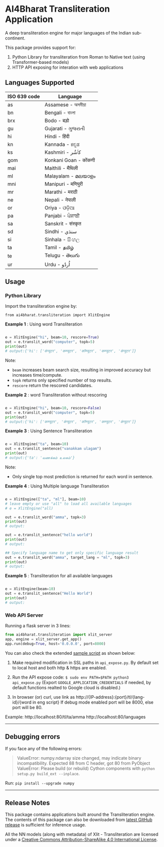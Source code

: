 # AI4Bharat Transliteration Application

A deep transliteration engine for major languages of the Indian sub-continent.

This package provides support for:
1. Python Library for transliteration from Roman to Native text (using Transformer-based models)
2. HTTP API exposing for interation with web applications

## Languages Supported

|ISO 639 code|Language|
|---|---------------------|
|as |Assamese - অসমীয়া	|
|bn |Bengali - বাংলা        |
|brx|Bodo - बड़ो	|
|gu |Gujarati - ગુજરાતી      |
|hi |Hindi - हिंदी           |
|kn |Kannada - ಕನ್ನಡ        |
|ks |Kashmiri - كٲشُر 	|
|gom|Konkani Goan - कोंकणी  |
|mai|Maithili - मैथिली       |
|ml |Malayalam - മലയാളം    |
|mni|Manipuri - मणिपुरी	|
|mr |Marathi - मराठी        |
|ne |Nepali - नेपाली 	|
|or |Oriya - ଓଡ଼ିଆ 	|
|pa |Panjabi - ਪੰਜਾਬੀ       |
|sa |Sanskrit - संस्कृत 	|
|sd |Sindhi - سنڌي        |
|si |Sinhala - සිංහල       |
|ta |Tamil - தமிழ்         |
|te |Telugu - తెలుగు        |
|ur |Urdu - اُردُو          |

## Usage

### Python Library

Import the transliteration engine by:
```
from ai4bharat.transliteration import XlitEngine
```

**Example 1** : Using word Transliteration

```py

e = XlitEngine("hi", beam=10, rescore=True)
out = e.translit_word("computer", topk=5)
print(out)
# output:{'hi': ['कंप्यूटर', 'कम्प्यूटर', 'कॉम्प्यूटर', 'कम्प्युटर', 'कंप्युटर']}
```

Note:
- `beam` increases beam search size, resulting in improved accuracy but increases time/compute.
- `topk` returns only specified number of top results.
- `rescore` return the rescored candidates.   


**Example 2** : word Transliteration without rescoring
```py

e = XlitEngine("hi", beam=10, rescore=False)
out = e.translit_word("computer", topk=5)
print(out)
# output:{'hi': ['कम्प्यूटर', 'कंप्यूटर', 'कॉम्प्यूटर', 'कम्प्युटर', 'कंप्युटर']}
```

**Example 3** : Using Sentence Transliteration

```py

e = XlitEngine("ta", beam=10)
out = e.translit_sentence("vanakkam ulagam")
print(out)
# output:{'ta': 'வணக்கம் உலகம்'}
```

Note:
- Only single top most prediction is returned for each word in sentence.

**Example 4** : Using Multiple language Transliteration

```py

e = XlitEngine(["ta", "ml"], beam=10)
# leave empty or use "all" to load all available languages
# e = XlitEngine("all)

out = e.translit_word("amma", topk=3)
print(out)
# output:

out = e.translit_sentence("hello world")
print(out)
# output: 

## Specify language name to get only specific language result
out = e.translit_word("amma", target_lang = "ml", topk=3)
print(out)
# output: 

```

**Example 5** : Transliteration for all available languages
```py

e = XlitEngine(beam=10)
out = e.translit_sentence("Hello World")
print(out)
# output: 

```


### Web API Server

Running a flask server in 3 lines:
```py
from ai4bharat.transliteration import xlit_server
app, engine = xlit_server.get_app()
app.run(debug=True, host='0.0.0.0', port=8000)
```

You can also check the extended [sample script](https://github.com/AI4Bharat/IndianNLP-Transliteration/blob/master/apps/api_expose.py) as shown below:

1. Make required modification in SSL paths in `api_expose.py`. By default set to local host and both http & https are enabled.

2. Run the API expose code:
`$ sudo env PATH=$PATH python3 api_expose.py`
(Export `GOOGLE_APPLICATION_CREDENTIALS` if needed, by default functions realted to Google cloud is disabled.)

3. In browser (or) curl, use link as http://{IP-address}:{port}/tl/{lang-id}/{word in eng script}
If debug mode enabled port will be 8000, else port will be 80.

Example:
http://localhost:80/tl/ta/amma
http://localhost:80/languages

---

## Debugging errors

If you face any of the following errors:
> ValueError: numpy.ndarray size changed, may indicate binary incompatibility. Expected 88 from C header, got 80 from PyObject
> ValueError: Please build (or rebuild) Cython components with `python setup.py build_ext --inplace`.

Run: `pip install --upgrade numpy`

---

## Release Notes

This package contains applications built around the Transliteration engine. The contents of this package can also be downloaded from [latest GitHub release](https://github.com/AI4Bharat/IndianNLP-Transliteration/releases/latest) is sufficient for inference usage.

All the NN models (along with metadata) of Xlit - Transliteration are licensed under a [Creative Commons Attribution-ShareAlike 4.0 International License][cc-by-sa].



[cc-by-sa]: http://creativecommons.org/licenses/by/4.0/
[cc-by-sa-image]: https://licensebuttons.net/l/by-sa/4.0/88x31.png
